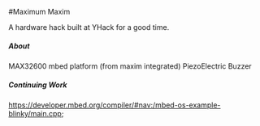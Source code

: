 #Maximum Maxim

A hardware hack built at YHack for a good time.

##### About
MAX32600 mbed platform (from maxim integrated)
PiezoElectric Buzzer

##### Continuing Work
https://developer.mbed.org/compiler/#nav:/mbed-os-example-blinky/main.cpp;
